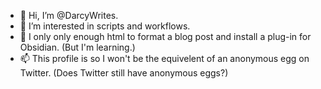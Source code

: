 - 👋 Hi, I’m @DarcyWrites.
- 👀 I’m interested in scripts and workflows.
- 🌱 I only only enough html to format a blog post and install a plug-in for Obsidian. (But I'm learning.)
- 📫 This profile is so I won't be the equivelent of an anonymous egg on Twitter. (Does Twitter still have anonymous eggs?)

<!---
DarcyWrites/DarcyWrites is a ✨ special ✨ repository because its `README.md` (this file) appears on your GitHub profile.
You can click the Preview link to take a look at your changes.
--->
